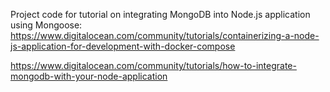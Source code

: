 Project code for tutorial on integrating MongoDB into Node.js application using Mongoose:
https://www.digitalocean.com/community/tutorials/containerizing-a-node-js-application-for-development-with-docker-compose

https://www.digitalocean.com/community/tutorials/how-to-integrate-mongodb-with-your-node-application


